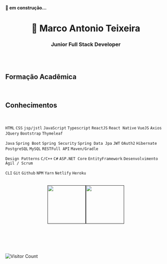 
<h4> 
	🚧 em construção... 
</h4> 

<h1 align="center"> 🤝 Marco Antonio Teixeira </h1>

<h3 align="center">  Junior Full Stack  Developer  </h3>
<br/>
<br/>


## Formação Acadêmica
<br/>


## Conhecimentos
<br/>


`HTML` `CSS` `jsp/jstl` `JavaScript` `Typescript` `ReactJS` `React Native` `VueJS` `Axios` `JQuery` `Bootstrap` `Thymeleaf`


`Java` `Spring Boot` `Spring Security` `Spring Data Jpa` `JWT` `OAuth2` `Hibernate` `PostgreSQL` `MySQL` `RESTFull API` `Maven/Gradle`


`Design Patterns` `C/C++` `C#` `ASP.NET Core` `EntityFramework`  `Desenvolvimento Ágil / Scrum`


`CLI` `Git` `Github` `NPM` `Yarn` `Netlify` `Heroku`
<br/>
<br/>


<p align='center'>
    <a href="">
        <img align="center" height='120px' src="https://github-readme-stats.vercel.app/api?username=MAntonioST&hide_title=true&show_icons=true&include_all_commits=true&line_height=21&bg_color=0,EC6C6C,FFD479,FFFC79,73FA79&theme=graywhite" /><img align="center" height='120px' src="https://github-readme-stats.vercel.app/api/top-langs/?username=MAntonioST&hide=html,css&hide_title=true&layout=compact&bg_color=0,73FA79,73FDFF,7A81FF&theme=graywhite" />
    </a>
</p>
<br/>
<br/>

<p align='left'>
<br/>

![Visitor Count](https://profile-counter.glitch.me/MAntonioST/count.svg)  

<br />
 </p>
 
